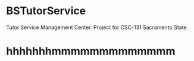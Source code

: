 # BSTutorService
Tutor Service Management Center. Project for CSC-131 Sacramento State. 
# hhhhhhhmmmmmmmmmmmmm
